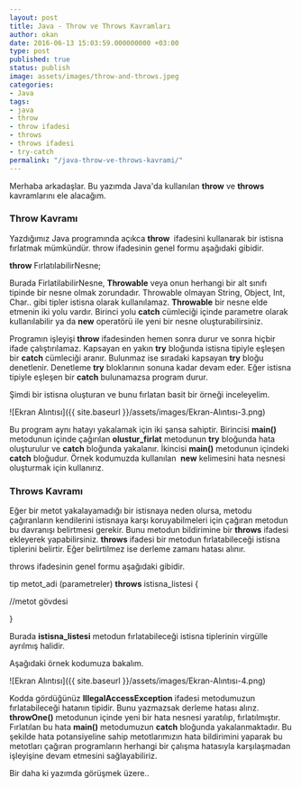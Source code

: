 ```yaml
---
layout: post
title: Java - Throw ve Throws Kavramları
author: okan
date: 2016-06-13 15:03:59.000000000 +03:00
type: post
published: true
status: publish
image: assets/images/throw-and-throws.jpeg
categories:
- Java
tags:
- java
- throw
- throw ifadesi
- throws
- throws ifadesi
- try-catch
permalink: "/java-throw-ve-throws-kavrami/"
---
```

Merhaba arkadaşlar. Bu yazımda Java'da kullanılan **throw** ve **throws** kavramlarını ele alacağım.

### **Throw Kavramı**

Yazdığımız Java programında açıkca **throw&nbsp;** ifadesini kullanarak bir istisna fırlatmak mümkündür. throw ifadesinin genel formu aşağıdaki gibidir.

**throw** FırlatılabilirNesne;

Burada FirlatilabilirNesne, **Throwable** veya onun herhangi bir alt sınıfı tipinde bir nesne olmak zorundadır. Throwable olmayan String, Object, Int, Char.. gibi tipler istisna olarak kullanılamaz. **Throwable** bir nesne elde etmenin iki yolu vardır. Birinci yolu **catch** cümleciği içinde parametre olarak kullanılabilir ya da **new** operatörü ile yeni bir nesne oluşturabilirsiniz.

Programın işleyişi **throw** ifadesinden hemen sonra durur ve sonra hiçbir ifade çalıştırılamaz. Kapsayan en yakın **try** bloğunda&nbsp;istisna tipiyle eşleşen bir **catch** cümleciği aranır. Bulunmaz ise sıradaki kapsayan **try** bloğu denetlenir. Denetleme **try** bloklarının sonuna kadar devam eder. Eğer istisna tipiyle eşleşen bir **catch** bulunamazsa program durur.

Şimdi bir istisna oluşturan ve bunu fırlatan basit bir örneği inceleyelim.

![Ekran Alıntısı]({{ site.baseurl }}/assets/images/Ekran-Alıntısı-3.png)

Bu program aynı hatayı yakalamak için iki şansa sahiptir. Birincisi **main()** metodunun içinde çağırılan **olustur\_firlat** metodunun **try** bloğunda hata oluşturulur ve **catch** bloğunda yakalanır. İkincisi **main()** metodunun içindeki **catch** bloğudur. Örnek kodumuzda kullanılan&nbsp; **new** kelimesini hata nesnesi oluşturmak için kullanırız.

### **Throws Kavramı**

Eğer bir metot yakalayamadığı bir istisnaya neden olursa, metodu çağıranların kendilerini istisnaya karşı koruyabilmeleri için çağıran metodun bu davranışı belirtmesi gerekir. Bunu metodun bildirimine bir **throws** ifadesi ekleyerek yapabilirsiniz. **throws** ifadesi bir metodun fırlatabileceği istisna tiplerini belirtir. Eğer belirtilmez ise derleme zamanı hatası alınır.

throws ifadesinin genel formu aşağıdaki gibidir.

tip metot\_adi (parametreler) **throws** istisna\_listesi {

//metot gövdesi

}

Burada **istisna\_listesi** metodun fırlatabileceği istisna tiplerinin virgülle ayrılmış halidir.

Aşağıdaki örnek kodumuza bakalım.

![Ekran Alıntısı]({{ site.baseurl }}/assets/images/Ekran-Alıntısı-4.png)

Kodda gördüğünüz **IllegalAccessException** ifadesi metodumuzun fırlatabileceği hatanın tipidir. Bunu yazmazsak derleme hatası alırız. **throwOne()** metodunun içinde yeni bir hata nesnesi yaratılıp, fırlatılmıştır. Fırlatılan bu hata **main()** metodumuzun **catch** bloğunda yakalanmaktadır. Bu şekilde hata potansiyeline sahip metotlarımızın hata bildirimini yaparak bu metotları çağıran programların herhangi bir çalışma hatasıyla karşılaşmadan işleyişine devam etmesini sağlayabiliriz.

Bir daha ki yazımda görüşmek üzere..

&nbsp;

